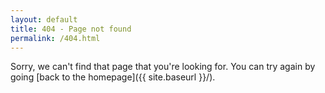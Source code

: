 ```yaml
---
layout: default
title: 404 - Page not found
permalink: /404.html
---
```


<div class="intro preview clearfix">
Sorry, we can't find that page that you're looking for. You can try again by going [back to the homepage]({{ site.baseurl }}/).
</div>


